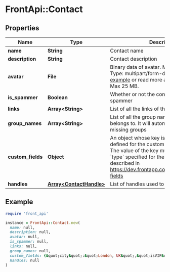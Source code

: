 # FrontApi::Contact

## Properties

| Name | Type | Description | Notes |
| ---- | ---- | ----------- | ----- |
| **name** | **String** | Contact name | [optional] |
| **description** | **String** | Contact description | [optional] |
| **avatar** | **File** | Binary data of avatar. Must use &#x60;Content-Type: multipart/form-data&#x60; if specified. See [example](https://gist.github.com/hdornier/e04d04921032e98271f46ff8a539a4cb) or read more about [Attachments](https://dev.frontapp.com/docs/attachments-1).  Max 25 MB. | [optional] |
| **is_spammer** | **Boolean** | Whether or not the contact is marked as a spammer | [optional] |
| **links** | **Array&lt;String&gt;** | List of all the links of the contact | [optional] |
| **group_names** | **Array&lt;String&gt;** | List of all the group names the contact belongs to. It will automatically create missing groups | [optional] |
| **custom_fields** | **Object** | An object whose key is the &#x60;name&#x60; property defined for the custom field in the Front UI. The value of the key must use the same &#x60;type&#x60; specified for the custom field, as described in https://dev.frontapp.com/reference/custom-fields | [optional] |
| **handles** | [**Array&lt;ContactHandle&gt;**](ContactHandle.md) | List of handles used to reach the contact | [optional] |

## Example

```ruby
require 'front_api'

instance = FrontApi::Contact.new(
  name: null,
  description: null,
  avatar: null,
  is_spammer: null,
  links: null,
  group_names: null,
  custom_fields: {&quot;city&quot;:&quot;London, UK&quot;,&quot;isVIP&quot;:true,&quot;renewal_date&quot;:1525417200,&quot;sla_time&quot;:90,&quot;owner&quot;:&quot;leela@planet-express.com&quot;,&quot;replyTo&quot;:&quot;inb_55c8c149&quot;,&quot;Job Title&quot;:&quot;firefighter&quot;},
  handles: null
)
```

